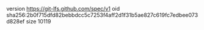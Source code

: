 version https://git-lfs.github.com/spec/v1
oid sha256:2b0f715dfd82bebbdcc5c7253f4aff2d1f31b5ae827c619fc7edbee073d828ef
size 10119
